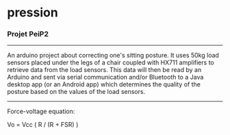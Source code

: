 # pression
### Projet PeiP2
---

An arduino project about correcting one's sitting posture. 
It uses 50kg load sensors placed under the legs of a chair coupled with HX711 amplifiers to retrieve data from the load sensors.
This data will then be read by an Arduino and sent via serial communication and/or Bluetooth to a Java desktop app (or an Android app) which determines the quality of the posture based on the values of the load sensors.


---

Force-voltage equation:

Vo = Vcc ( R / (R + FSR) )




